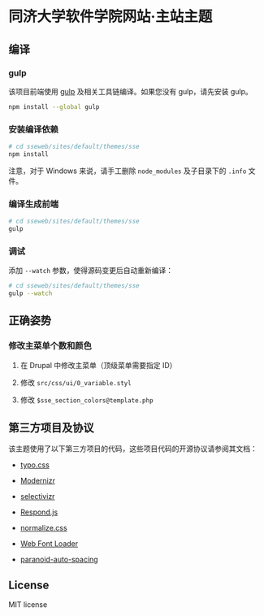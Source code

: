# 同济大学软件学院网站·主站主题

## 编译

### gulp

该项目前端使用 [gulp](https://github.com/gulpjs/gulp/blob/master/docs/getting-started.md) 及相关工具链编译。如果您没有 gulp，请先安装 gulp。

```bash
npm install --global gulp
```

### 安装编译依赖

```bash
# cd sseweb/sites/default/themes/sse
npm install
```

注意，对于 Windows 来说，请手工删除 `node_modules` 及子目录下的 `.info` 文件。

### 编译生成前端

```bash
# cd sseweb/sites/default/themes/sse
gulp
```

### 调试

添加 `--watch` 参数，使得源码变更后自动重新编译：

```bash
# cd sseweb/sites/default/themes/sse
gulp --watch
```

## 正确姿势

### 修改主菜单个数和颜色

1. 在 Drupal 中修改主菜单（顶级菜单需要指定 ID）

2. 修改 `src/css/ui/0_variable.styl`

3. 修改 `$sse_section_colors@template.php`

## 第三方项目及协议

该主题使用了以下第三方项目的代码，这些项目代码的开源协议请参阅其文档：

- [typo.css](https://github.com/sofish/typo.css/)

- [Modernizr](http://modernizr.com/)

- [selectivizr](http://selectivizr.com/)

- [Respond.js](https://github.com/scottjehl/Respond)

- [normalize.css](https://necolas.github.io/normalize.css/)

- [Web Font Loader](https://github.com/typekit/webfontloader)

- [paranoid-auto-spacing](https://github.com/vinta/paranoid-auto-spacing)

## License

MIT license
